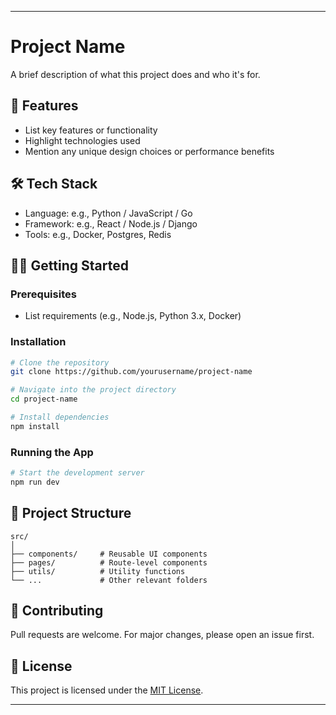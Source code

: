 
---

# Project Name

A brief description of what this project does and who it's for.

## 🚀 Features

* List key features or functionality
* Highlight technologies used
* Mention any unique design choices or performance benefits

## 🛠️ Tech Stack

* Language: e.g., Python / JavaScript / Go
* Framework: e.g., React / Node.js / Django
* Tools: e.g., Docker, Postgres, Redis

## 🧑‍💻 Getting Started

### Prerequisites

* List requirements (e.g., Node.js, Python 3.x, Docker)

### Installation

```bash
# Clone the repository
git clone https://github.com/yourusername/project-name

# Navigate into the project directory
cd project-name

# Install dependencies
npm install
```

### Running the App

```bash
# Start the development server
npm run dev
```

## 📂 Project Structure

```
src/
│
├── components/     # Reusable UI components
├── pages/          # Route-level components
├── utils/          # Utility functions
└── ...             # Other relevant folders
```

## 🤝 Contributing

Pull requests are welcome. For major changes, please open an issue first.

## 📄 License

This project is licensed under the [MIT License](LICENSE).

---

